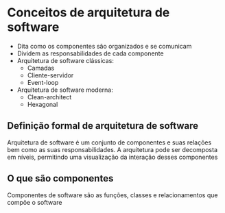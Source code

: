 # Conceitos de arquitetura de software

- Dita como os componentes são organizados e se comunicam
- Dividem as responsabilidades de cada componente
- Arquitetura de software clássicas:
    - Camadas
    - Cliente-servidor
    - Event-loop
- Arquitetura de software moderna:
    - Clean-architect
    - Hexagonal

## Definição formal de arquitetura de software

Arquitetura de software é um conjunto de componentes e suas relações bem como as suas responsabilidades. A arquitetura pode ser decomposta em níveis, permitindo uma visualização da interação desses componentes

## O que são componentes

Componentes de software são as funções, classes e relacionamentos que compõe o software

